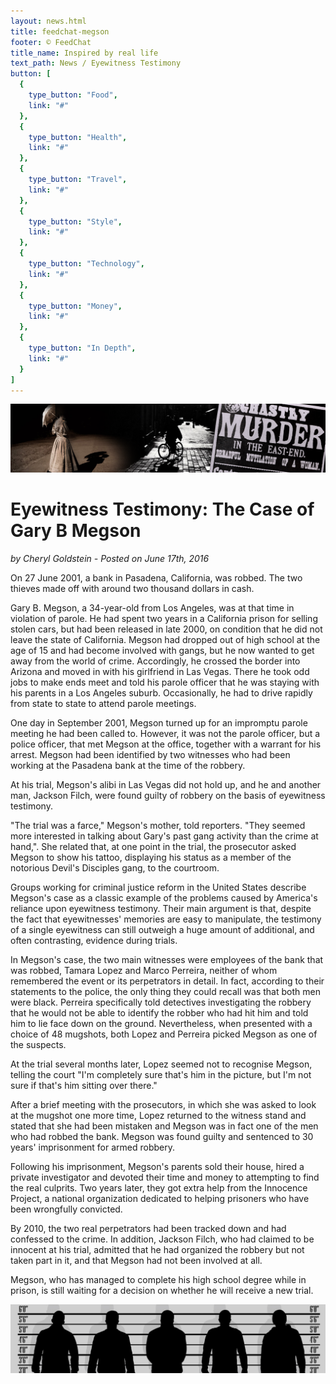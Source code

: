 ```yaml
---
layout: news.html
title: feedchat-megson
footer: © FeedChat
title_name: Inspired by real life
text_path: News / Eyewitness Testimony
button: [
  {
    type_button: "Food",
    link: "#"
  },
  {
    type_button: "Health",
    link: "#"
  },
  {
    type_button: "Travel",
    link: "#"
  },
  {
    type_button: "Style",
    link: "#"
  },
  {
    type_button: "Technology",
    link: "#"
  },
  {
    type_button: "Money",
    link: "#"
  },
  {
    type_button: "In Depth",
    link: "#"
  }
]
---
```


![image-1](../../assets/images/feedchat-megson-head.png)

# Eyewitness Testimony: The Case of Gary B Megson

_by Cheryl Goldstein - Posted on June 17th, 2016_

On 27 June 2001, a bank in Pasadena, California, was robbed. The two thieves made off with around two thousand dollars in cash.

Gary B. Megson, a 34-year-old from Los Angeles, was at that time in violation of parole. He had spent two years in a California prison for selling stolen cars, but had been released in late 2000, on condition that he did not leave the state of California. Megson had dropped out of high school at the age of 15 and had become involved with gangs, but he now wanted to get away from the world of crime. Accordingly, he crossed the border into Arizona and moved in with his girlfriend in Las Vegas. There he took odd jobs to make ends meet and told his parole officer that he was staying with his parents in a Los Angeles suburb. Occasionally, he had to drive rapidly from state to state to attend parole meetings.

One day in September 2001, Megson turned up for an impromptu parole meeting he had been called to. However, it was not the parole officer, but a police officer, that met Megson at the office, together with a warrant for his arrest. Megson had been identified by two witnesses who had been working at the Pasadena bank at the time of the robbery.

At his trial, Megson's alibi in Las Vegas did not hold up, and he and another man, Jackson Filch, were found guilty of robbery on the basis of eyewitness testimony.

"The trial was a farce," Megson's mother, told reporters. "They seemed more interested in talking about Gary's past gang activity than the crime at hand,". She related that, at one point in the trial, the prosecutor asked Megson to show his tattoo, displaying his status as a member of the notorious Devil's Disciples gang, to the courtroom.

Groups working for criminal justice reform in the United States describe Megson's case as a classic example of the problems caused by America's reliance upon eyewitness testimony. Their main argument is that, despite the fact that eyewitnesses' memories are easy to manipulate, the testimony of a single eyewitness can still outweigh a huge amount of additional, and often contrasting, evidence during trials.

In Megson's case, the two main witnesses were employees of the bank that was robbed, Tamara Lopez and Marco Perreira, neither of whom remembered the event or its perpetrators in detail. In fact, according to their statements to the police, the only thing they could recall was that both men were black. Perreira specifically told detectives investigating the robbery that he would not be able to identify the robber who had hit him and told him to lie face down on the ground. Nevertheless, when presented with a choice of 48 mugshots, both Lopez and Perreira picked Megson as one of the suspects.

At the trial several months later, Lopez seemed not to recognise Megson, telling the court "I'm completely sure that's him in the picture, but I'm not sure if that's him sitting over there."

After a brief meeting with the prosecutors, in which she was asked to look at the mugshot one more time, Lopez returned to the witness stand and stated that she had been mistaken and Megson was in fact one of the men who had robbed the bank. Megson was found guilty and sentenced to 30 years' imprisonment for armed robbery.

Following his imprisonment, Megson's parents sold their house, hired a private investigator and devoted their time and money to attempting to find the real culprits. Two years later, they got extra help from the Innocence Project, a national organization dedicated to helping prisoners who have been wrongfully convicted.

By 2010, the two real perpetrators had been tracked down and had confessed to the crime. In addition, Jackson Filch, who had claimed to be innocent at his trial, admitted that he had organized the robbery but not taken part in it, and that Megson had not been involved at all.

Megson, who has managed to complete his high school degree while in prison, is still waiting for a decision on whether he will receive a new trial.

![](../../assets/images/feedchat-megson-murders-news.png)
